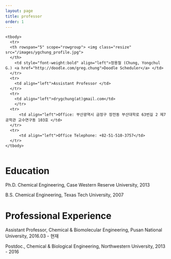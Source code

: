 ```yaml
---
layout: page
title: professor
order: 1
---
```

<style type="text/css">
img.resize {
  max-width:50%;
  margin-left: auto;
}
</style>

<table>
  <col>
  <col>
  <colgroup span="2"></colgroup>
  <thead>
  </thead>

    <tbody>
      <tr>
      <th rowspan="5" scope="rowgroup"> <img class="resize" src="/images/ygchung_profile.jpg">
      </th>
        <td style="font-weight:bold" align="left">정용철 (Chung, Yongchul G.) <a href="http://doodle.com/greg.chung">Doodle Scheduler</a> </td>
      </tr>
      <tr>
        <td align="left">Assistant Professor </td>
      </tr>
      <tr>
        <td align="left">drygchung(at)gmail.com</td>
        </tr>
      <tr>
          <td align="left">Office: 부산광역시 금정구 장전동 부산대학로 63번길 2 제7공학관 교수연구동 103호 </td>
      </tr>
      <tr>
          <td align="left">Office Telephone: +82-51-510-3757</td>
      </tr>
    </tbody>

</table>

# Education
Ph.D. Chemical Engineering, Case Western Reserve University, 2013

B.S. Chemical Engineering, Texas Tech University, 2007

# Professional Experience
Assistant Professor, Chemical & Biomolecular Engineering, Pusan National University, 2016.03 - 현재

Postdoc., Chemical & Biological Engineering, Northwestern University, 2013 - 2016
